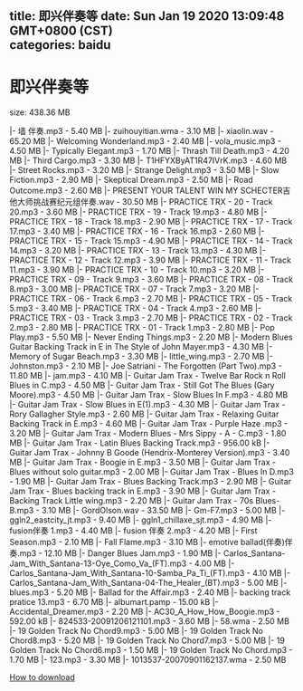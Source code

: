 
title: 即兴伴奏等
date: Sun Jan 19 2020 13:09:48 GMT+0800 (CST)    
categories: baidu
---

# 即兴伴奏等
size: 438.36 MB
 
 
|- 墙 伴奏.mp3 - 5.40 MB
|- zuihouyitian.wma - 3.10 MB
|- xiaolin.wav - 65.20 MB
|- Welcoming Wonderland.mp3 - 2.40 MB
|- vola_music.mp3 - 4.50 MB
|- Typically Elegant.mp3 - 1.70 MB
|- Thrash Till Death.mp3 - 4.20 MB
|- Third Cargo.mp3 - 3.30 MB
|- T1HFYXByAT1R47IVrK.mp3 - 4.60 MB
|- Street Rocks.mp3 - 3.20 MB
|- Strange Delight.mp3 - 3.50 MB
|- Slow Fiction.mp3 - 2.90 MB
|- Skeptical Dream.mp3 - 2.50 MB
|- Road Outcome.mp3 - 2.60 MB
|- PRESENT YOUR TALENT WIN MY SCHECTER吉他大师挑战赛纪元组伴奏.wav - 30.50 MB
|- PRACTICE TRX - 20 - Track 20.mp3 - 3.60 MB
|- PRACTICE TRX - 19 - Track 19.mp3 - 4.80 MB
|- PRACTICE TRX - 18 - Track 18.mp3 - 2.90 MB
|- PRACTICE TRX - 17 - Track 17.mp3 - 3.40 MB
|- PRACTICE TRX - 16 - Track 16.mp3 - 2.60 MB
|- PRACTICE TRX - 15 - Track 15.mp3 - 4.90 MB
|- PRACTICE TRX - 14 - Track 14.mp3 - 3.20 MB
|- PRACTICE TRX - 13 - Track 13.mp3 - 4.30 MB
|- PRACTICE TRX - 12 - Track 12.mp3 - 3.90 MB
|- PRACTICE TRX - 11 - Track 11.mp3 - 3.90 MB
|- PRACTICE TRX - 10 - Track 10.mp3 - 3.20 MB
|- PRACTICE TRX - 09 - Track  9.mp3 - 3.60 MB
|- PRACTICE TRX - 08 - Track  8.mp3 - 3.00 MB
|- PRACTICE TRX - 07 - Track  7.mp3 - 3.20 MB
|- PRACTICE TRX - 06 - Track  6.mp3 - 2.70 MB
|- PRACTICE TRX - 05 - Track  5.mp3 - 3.40 MB
|- PRACTICE TRX - 04 - Track  4.mp3 - 2.60 MB
|- PRACTICE TRX - 03 - Track  3.mp3 - 2.70 MB
|- PRACTICE TRX - 02 - Track  2.mp3 - 2.80 MB
|- PRACTICE TRX - 01 - Track  1.mp3 - 2.80 MB
|- Pop Play.mp3 - 5.50 MB
|- Never Ending Things.mp3 - 2.20 MB
|- Modern Blues Guitar Backing Track in E in The Style of John Mayer.mp3 - 4.30 MB
|- Memory of Sugar Beach.mp3 - 3.30 MB
|- little_wing.mp3 - 2.70 MB
|- Johnston.mp3 - 2.10 MB
|- Joe Satriani - The Forgotten (Part Two).mp3 - 11.80 MB
|- jam.mp3 - 4.10 MB
|- Guitar Jam Trax - Twelve Bar Rock n Roll Blues in C.mp3 - 4.50 MB
|- Guitar Jam Trax - Still Got The Blues (Gary Moore).mp3 - 4.50 MB
|- Guitar Jam Trax - Slow Blues In F.mp3 - 4.80 MB
|- Guitar Jam Trax - Slow Blues in E(1).mp3 - 4.30 MB
|- Guitar Jam Trax - Rory Gallagher Style.mp3 - 2.60 MB
|- Guitar Jam Trax - Relaxing Guitar Backing Track in E.mp3 - 4.60 MB
|- Guitar Jam Trax - Purple Haze .mp3 - 3.20 MB
|- Guitar Jam Trax - Modern Blues - Mrs Sippy - A - C.mp3 - 1.80 MB
|- Guitar Jam Trax - Latin Blues Backing Track.mp3 - 956.00 kB
|- Guitar Jam Trax - Johnny B Goode (Hendrix-Monterey Version).mp3 - 3.40 MB
|- Guitar Jam Trax - Boogie in E.mp3 - 3.50 MB
|- Guitar Jam Trax - Blues without solo guitar.mp3 - 2.00 MB
|- Guitar Jam Trax - Blues In D.mp3 - 1.90 MB
|- Guitar Jam Trax - Blues Backing Track.mp3 - 2.90 MB
|- Guitar Jam Trax - Blues backing track in E.mp3 - 3.90 MB
|- Guitar Jam Trax - Backing Track Little wing.mp3 - 2.20 MB
|- Guitar Jam Trax - 70s Blues-B.mp3 - 3.10 MB
|- GordOlson.wav - 33.50 MB
|- Gm-F7.mp3 - 5.00 MB
|- ggln2_eastcity_jt.mp3 - 9.40 MB
|- ggln1_chillaxe_sjt.mp3 - 4.90 MB
|- fusion伴奏 1.mp3 - 4.40 MB
|- fusion 伴奏 2.mp3 - 4.20 MB
|- First Season.mp3 - 2.10 MB
|- Fall Flame.mp3 - 3.10 MB
|- emotive ballad(伴奏)伴奏.mp3 - 12.10 MB
|- Danger Blues Jam.mp3 - 1.90 MB
|- Carlos_Santana-Jam_With_Santana-13-Oye_Como_Va_(FT).mp3 - 4.00 MB
|- Carlos_Santana-Jam_With_Santana-10-Samba_Pa_Ti_(FT).mp3 - 4.10 MB
|- Carlos_Santana-Jam_With_Santana-04-The_Healer_(BT).mp3 - 5.00 MB
|- blues.mp3 - 5.20 MB
|- Ballad for the Affair.mp3 - 2.40 MB
|- backing track pratice 13.mp3 - 6.70 MB
|- albumart.pamp - 15.00 kB
|- Accidental_Dreamer.mp3 - 2.20 MB
|- AC30_A_How_How_Boogie.mp3 - 592.00 kB
|- 824533-20091206121101.mp3 - 3.60 MB
|- 58.wma - 2.50 MB
|- 19 Golden Track No Chord9.mp3 - 5.00 MB
|- 19 Golden Track No Chord8.mp3 - 5.20 MB
|- 19 Golden Track No Chord7.mp3 - 5.00 MB
|- 19 Golden Track No Chord6.mp3 - 1.50 MB
|- 19 Golden Track No Chord.mp3 - 1.70 MB
|- 123.mp3 - 3.30 MB
|- 1013537-20070901162137.wma - 2.50 MB

[How to download](https://bpcam.bemobtrk.com/go/2ceec3aa-1ca2-46d6-b9ff-aaa5c184517c?jno=922)